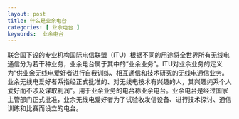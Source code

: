 ```yaml
---
layout: post
title: 什么是业余电台
categories: [ 业余电台 ]
keywords:  业余电台
---
```


联合国下设的专业机构国际电信联盟（ITU）根据不同的用途将全世界所有无线电通信分为若干种业务，业余电台属于其中的“业余业务”。ITU对业余业务的定义为“供业余无线电爱好者进行自我训练、相互通信和技术研究的无线电通信业务。业余无线电爱好者系指经正式批准的、对无线电技术有兴趣的人，其兴趣纯系个人爱好而不涉及谋取利润”。用于业余业务的电台称业余电台。业余电台是经过国家主管部门正式批准，业余无线电爱好者为了试验收发信设备、进行技术探讨、通信训练和比赛而设立的电台。
